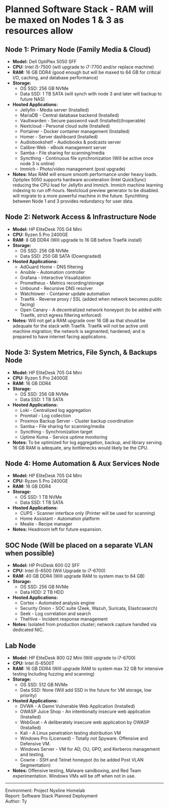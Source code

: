 # Planned Software Stack - RAM will be maxed on Nodes 1 & 3 as resources allow

## Node 1: Primary Node (Family Media & Cloud)
- **Model:** Dell OptiPlex 5050 SFF
- **CPU:** Intel i5-7500  (will upgrade to i7-7700 and/or replace machine)
- **RAM:** 16 GB DDR4 (good enough but will be maxed to 64 GB for critical I/O, caching, and database performance)
- **Storage:** 
  - OS SSD: 256 GB NVMe
  - Data SSD: 1 TB SATA (will synch with node 3 and later will backup to future NAS)
- **Hosted Applications:** 
  - Jellyfin - Media server (Installed)
  - MariaDB - Central database backend (Installed)
  - Vaultwarden - Secure password vault (Installed)(Inoperable)
  - Nextcloud - Personal cloud suite (Installed)
  - Portainer - Docker container management (Installed)
  - Homer - Server dashboard (Installed)
  - Audiobookshelf - Audiobooks & podcasts server
  - Calibre-Web - eBook management server
  - Samba - File sharing for scanning/media
  - Syncthing - Continuous file synchronization (Will be active once node 3 is online)
  - Immich - Photo/video management (post upgrade)
- **Notes:** Max RAM will ensure smooth performance under heavy loads. Optiplex 5050 supports hardware acceleration (Intel QuickSync) reducing the CPU load for Jellyfin and Immich. Immich machine learning indexing to run off-hours. Nextcloud preview generator to be disabled. will migrate to a more powerful machine in the future. Synchthing between Node 1 and 3 provides redundancy for user data.

## Node 2: Network Access & Infrastructure Node
- **Model:** HP EliteDesk 705 G4 Mini
- **CPU:** Ryzen 5 Pro 2400GE
- **RAM:** 8 GB DDR4 (Will upgrade to 16 GB before Traefik install)
- **Storage:** 
  - OS SSD: 256 GB NVMe
  - Data SSD: 250 GB SATA (Downgraded)
- **Hosted Applications:** 
  - AdGuard Home - DNS filtering 
  - Ansible - Automation controller
  - Grafana - Interactive Visualization
  - Prometheus - Metrics recording/storage
  - Unbound - Recursive DNS resolver
  - Watchtower - Container update automation
  - Traefik - Reverse proxy / SSL (added when network becomes public facing)
  - Open Canary - A decentralized network honeypot (to be added with Traefik, strict egress filtering enforced)
- **Notes:** Will not get a RAM upgrade over 16 GB as that should be adequate for the stack with Traefik. Traefik will not be active until machine migration; the network is segmented; hardened; and is prepared to have internet facing applications.

## Node 3: System Metrics, File Synch, & Backups Node
- **Model:** HP EliteDesk 705 G4 Mini
- **CPU:** Ryzen 5 Pro 2400GE
- **RAM:** 16 GB DDR4
- **Storage:** 
  - OS SSD: 256 GB NVMe
  - Data SSD: 1 TB SATA
- **Hosted Applications:** 
  - Loki - Centralized log aggregation
  - Promtail - Log collection
  - Proxmox Backup Server - Cluster backup coordination
  - Samba - File sharing for scanning/media
  - Syncthing - Synchronization target
  - Uptime Kuma - Service uptime monitoring
- **Notes:** To be optimized for log aggregation, backup, and library serving. 16 GB RAM is adequate, any bottlenecks would likely be the CPU.

## Node 4: Home Automation & Aux Services Node
- **Model:** HP EliteDesk 705 G4 Mini
- **CPU:** Ryzen 5 Pro 2400GE
- **RAM:** 16 GB DDR4
- **Storage:** 
  - OS SSD: 1 TB NVMe
  - Data SSD: 1 TB SATA
- **Hosted Applications:** 
  - CUPS - Scanner interface only (Printer will be used for scanning)
  - Home Assistant - Automation platform
  - Mealie - Recipe manager
- **Notes:** Headroom left for future expansion.

## SOC Node (Will be placed on a separate VLAN when possible)
- **Model:** HP ProDesk 600 G2 SFF
- **CPU:** Intel i5-6500 (Will Upgrade to i7-6700)  
- **RAM:** 40 GB DDR4 (Will upgrade RAM to system max to 64 GB)
- **Storage:** 
  - OS SSD: 256 GB NVMe
  - Data HDD: 2 TB HDD
- **Hosted Applications:** 
  - Cortex - Automated analysis engine
  - Security Onion - SOC suite (Zeek, Wazuh, Suricata, Elasticsearch)
  - Seek - Log correlation and search
  - TheHive - Incident response management
- **Notes:** Isolated from production cluster; network capture handled via dedicated NIC.

## Lab Node
- **Model:** HP EliteDesk 800 G2 Mini (Will upgrade to i7-6700)
- **CPU:** Intel i5-6500T
- **RAM:** 16 GB DDR4 (Will upgrade RAM to system max 32 GB for intensive testing lncluding fuzzing and scanning)
- **Storage:** 
  - OS SSD: 512 GB NVMe
  - Data SSD: None (Will add SSD in the future for VM storage, low priority)
- **Hosted Applications:** 
  - DVWA - A Damn Vulnerable Web Application (Installed)
  - OWASP Juice Shop - An intentionally insecure web application (Installed)
  - WebGoat - A deliberately insecure web application by OWASP (Installed)
  - Kali - A Linux penetration testing distribution VM
  - Windows Pro (Licensed) - Totally not Spyware. Offensive and Defensive VM.
  - Windows Server - VM for AD, OU, GPO, and Kerberos management and testing.
  - Cowrie - SSH and Telnet honeypot (to be added Post VLAN Segmentation)
- **Notes:** Offensive testing, Malware sandboxing, and Red Team experimentation. Windows VMs will be off when not in use.

---

Environment: Project Nyxline Homelab  
Report: Software Stack Planned Deployment  
Author: Ty  
